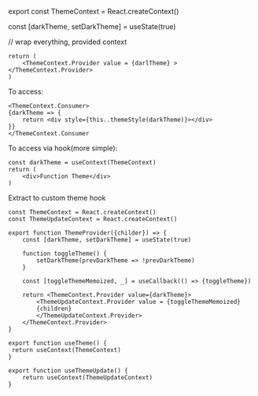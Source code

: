 
export const ThemeContext = React.createContext()

const [darkTheme, setDarkTheme] = useState(true)

// wrap everything, provided context
```
return (
	<ThemeContext.Provider value = {darlTheme} > </ThemeContext.Provider>
)
```

To access:
```
<ThemeContext.Consumer>
{darkTheme => {
	return <div style={this..themeStyle(darkTheme)}></div>
}}
</ThemeContext.Consumer
```

To access via hook(more simple):
```
const darkTheme = useContext(ThemeContext)
return (
	<div>Function Theme</div>
)
```

Extract to custom theme hook

```
const ThemeContext = React.createContext()
const ThemeUpdateContext = React.createContext()

export function ThemeProvider({childer}) => {
	const [darkTheme, setDarkTheme] = useState(true)

	function toggleTheme() {
		setDarkTheme(prevDarkTheme => !prevDarkTheme)
	}

	const [toggleThemeMemoized, _] = useCallback(() => {toggleTheme})

	return <ThemeContext.Provider value={darkTheme}>
		<ThemeUpdateContext.Provider value = {toggleThemeMemoized}
		{children}
		</ThemeUpdateContext.Provider>
	</ThemeContext.Provider>
}

export function useTheme() {
 return useContext(ThemeContext)
}

export function useThemeUpdate() {
	return useContext(ThemeUpdateContext)
} 
```
